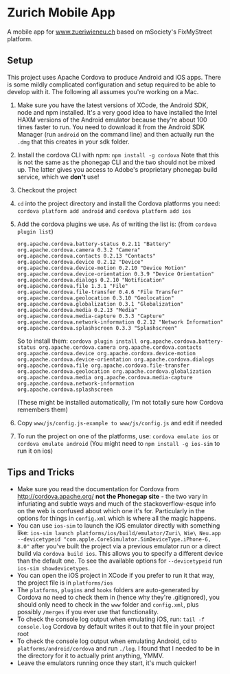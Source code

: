 Zurich Mobile App
=================

A mobile app for www.zueriwieneu.ch based on mSociety's FixMyStreet platform.

Setup
-----
This project uses Apache Cordova to produce Android and iOS apps. There is
some mildly complicated configuration and setup required to be able to develop
with it. The following all assumes you're working on a Mac.

1. Make sure you have the latest versions of XCode, the Android SDK, node and
npm installed. It's a very good idea to have installed the Intel HAXM versions
of the Android emulator because they're about 100 times faster to run. You need
to download it from the Android SDK Manager (run `android` on the command line)
and then actually run the `.dmg` that this creates in your sdk folder.

2. Install the cordova CLI with npm: `npm install -g cordova`
Note that this is not the same as the phonegap CLI and the two should not be
mixed up. The latter gives you access to Adobe's proprietary phonegap build
service, which we **don't** use!

3. Checkout the project

4. `cd` into the project directory and install the Cordova platforms you need:
`cordova platform add android` and `cordova platform add ios`

5. Add the cordova plugins we use. As of writing the list is: (from `cordova plugin list`)

   ```
   org.apache.cordova.battery-status 0.2.11 "Battery"
   org.apache.cordova.camera 0.3.2 "Camera"
   org.apache.cordova.contacts 0.2.13 "Contacts"
   org.apache.cordova.device 0.2.12 "Device"
   org.apache.cordova.device-motion 0.2.10 "Device Motion"
   org.apache.cordova.device-orientation 0.3.9 "Device Orientation"
   org.apache.cordova.dialogs 0.2.10 "Notification"
   org.apache.cordova.file 1.3.1 "File"
   org.apache.cordova.file-transfer 0.4.6 "File Transfer"
   org.apache.cordova.geolocation 0.3.10 "Geolocation"
   org.apache.cordova.globalization 0.3.1 "Globalization"
   org.apache.cordova.media 0.2.13 "Media"
   org.apache.cordova.media-capture 0.3.3 "Capture"
   org.apache.cordova.network-information 0.2.12 "Network Information"
   org.apache.cordova.splashscreen 0.3.3 "Splashscreen"
   ```

   So to install them: `cordova plugin install org.apache.cordova.battery-status org.apache.cordova.camera org.apache.cordova.contacts org.apache.cordova.device org.apache.cordova.device-motion org.apache.cordova.device-orientation org.apache.cordova.dialogs org.apache.cordova.file org.apache.cordova.file-transfer org.apache.cordova.geolocation org.apache.cordova.globalization org.apache.cordova.media org.apache.cordova.media-capture org.apache.cordova.network-information org.apache.cordova.splashscreen`

   (These might be installed automatically, I'm not totally sure how Cordova remembers them)

6. Copy `www/js/config.js-example to www/js/config.js` and edit if needed

7. To run the project on one of the platforms, use: `cordova emulate ios` or `cordova emulate android`
(You might need to `npm install -g ios-sim` to run it on ios)

Tips and Tricks
--------------
- Make sure you read the documentation for Cordova from http://cordova.apache.org/
**not the Phonegap site** - the two vary in infuriating and subtle ways and much
of the stackoverflow-esque info on the web is confused about which one it's for.
Particularly in the options for things in `config.xml` which is where all the
magic happens.
- You can use `ios-sim` to launch the iOS emulator directly with something like:
`ios-sim launch platforms/ios/build/emulator/Zuri\ Wie\ Neu.app --devicetypeid "com.apple.CoreSimulator.SimDeviceType.iPhone-6, 8.0"` after you've built the project via a previous
emulator run or a direct build via `cordova build ios`. This allows you to
specify a different device than the default one. To see the available options
for `--devicetypeid` run `ios-sim showdevicetypes`.
- You can open the iOS project in XCode if you prefer to run it that way, the
project file is in `platforms/ios`
- The `platforms`, `plugins` and `hooks` folders are auto-generated by Cordova
no need to check them in (hence why they're .gitignored), you should only need
to check in the `www` folder and `config.xml`, plus possibly `/merges` if you
ever use that functionality.
- To check the console log output when emulating iOS, run: `tail -f console.log`
Cordova by default writes it out to that file in your project root
- To check the console log output when emulating Android, cd to
`platforms/android/cordova` and run `./log`. I found that I needed to be in the
directory for it to actually print anything, YMMV.
- Leave the emulators running once they start, it's much quicker!